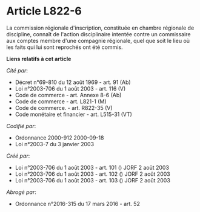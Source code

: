 # Article L822-6

La commission régionale d'inscription, constituée en chambre régionale de discipline, connaît de l'action disciplinaire
intentée contre un commissaire aux comptes membre d'une compagnie régionale, quel que soit le lieu où les faits qui lui sont
reprochés ont été commis.

**Liens relatifs à cet article**

_Cité par_:

  - Décret n°69-810 du 12 août 1969 - art. 91 (Ab)
  - Loi n°2003-706 du 1 août 2003 - art. 116 (V)
  - Code de commerce - art. Annexe 8-6 (Ab)
  - Code de commerce - art. L821-1 (M)
  - Code de commerce. - art. R822-35 (V)
  - Code monétaire et financier - art. L515-31 (VT)

_Codifié par_:

  - Ordonnance 2000-912 2000-09-18
  - Loi n°2003-7 du 3 janvier 2003

_Créé par_:

  - Loi n°2003-706 du 1 août 2003 - art. 101 () JORF 2 août 2003
  - Loi n°2003-706 du 1 août 2003 - art. 102 () JORF 2 août 2003
  - Loi n°2003-706 du 1 août 2003 - art. 103 () JORF 2 août 2003

_Abrogé par_:

  - Ordonnance n°2016-315 du 17 mars 2016 - art. 52
